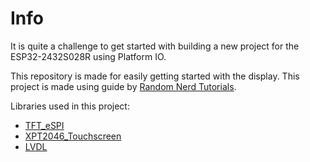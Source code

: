 # Info

It is quite a challenge to get started with building a new project for the ESP32-2432S028R using Platform IO.

This repository is made for easily getting started with the display. This project is made using guide by [Random Nerd Tutorials](https://randomnerdtutorials.com/lvgl-cheap-yellow-display-esp32-2432s028r/).

Libraries used in this project:
- [TFT_eSPI](https://github.com/Bodmer/TFT_eSPI)
- [XPT2046_Touchscreen](https://github.com/PaulStoffregen/XPT2046_Touchscreen)
- [LVDL](https://github.com/lvgl/lvgl)